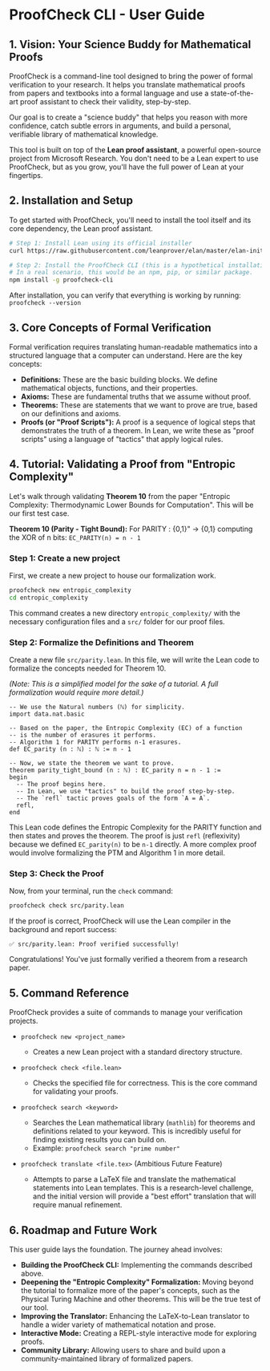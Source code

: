 # ProofCheck CLI - User Guide

## 1. Vision: Your Science Buddy for Mathematical Proofs

ProofCheck is a command-line tool designed to bring the power of formal verification to your research. It helps you translate mathematical proofs from papers and textbooks into a formal language and use a state-of-the-art proof assistant to check their validity, step-by-step.

Our goal is to create a "science buddy" that helps you reason with more confidence, catch subtle errors in arguments, and build a personal, verifiable library of mathematical knowledge.

This tool is built on top of the **Lean proof assistant**, a powerful open-source project from Microsoft Research. You don't need to be a Lean expert to use ProofCheck, but as you grow, you'll have the full power of Lean at your fingertips.

## 2. Installation and Setup

To get started with ProofCheck, you'll need to install the tool itself and its core dependency, the Lean proof assistant.

```bash
# Step 1: Install Lean using its official installer
curl https://raw.githubusercontent.com/leanprover/elan/master/elan-init.sh -sSf | sh

# Step 2: Install the ProofCheck CLI (this is a hypothetical installation)
# In a real scenario, this would be an npm, pip, or similar package.
npm install -g proofcheck-cli
```

After installation, you can verify that everything is working by running:
`proofcheck --version`

## 3. Core Concepts of Formal Verification

Formal verification requires translating human-readable mathematics into a structured language that a computer can understand. Here are the key concepts:

*   **Definitions:** These are the basic building blocks. We define mathematical objects, functions, and their properties.
*   **Axioms:** These are fundamental truths that we assume without proof.
*   **Theorems:** These are statements that we want to prove are true, based on our definitions and axioms.
*   **Proofs (or "Proof Scripts"):** A proof is a sequence of logical steps that demonstrates the truth of a theorem. In Lean, we write these as "proof scripts" using a language of "tactics" that apply logical rules.

## 4. Tutorial: Validating a Proof from "Entropic Complexity"

Let's walk through validating **Theorem 10** from the paper "Entropic Complexity: Thermodynamic Lower Bounds for Computation". This will be our first test case.

**Theorem 10 (Parity - Tight Bound):** For PARITY : {0,1}" → {0,1} computing the XOR of n bits: `EC_PARITY(n) = n - 1`

### Step 1: Create a new project

First, we create a new project to house our formalization work.

```bash
proofcheck new entropic_complexity
cd entropic_complexity
```

This command creates a new directory `entropic_complexity/` with the necessary configuration files and a `src/` folder for our proof files.

### Step 2: Formalize the Definitions and Theorem

Create a new file `src/parity.lean`. In this file, we will write the Lean code to formalize the concepts needed for Theorem 10.

*(Note: This is a simplified model for the sake of a tutorial. A full formalization would require more detail.)*

```lean
-- We use the Natural numbers (ℕ) for simplicity.
import data.nat.basic

-- Based on the paper, the Entropic Complexity (EC) of a function
-- is the number of erasures it performs.
-- Algorithm 1 for PARITY performs n-1 erasures.
def EC_parity (n : ℕ) : ℕ := n - 1

-- Now, we state the theorem we want to prove.
theorem parity_tight_bound (n : ℕ) : EC_parity n = n - 1 :=
begin
  -- The proof begins here.
  -- In Lean, we use "tactics" to build the proof step-by-step.
  -- The `refl` tactic proves goals of the form `A = A`.
  refl,
end
```

This Lean code defines the Entropic Complexity for the PARITY function and then states and proves the theorem. The proof is just `refl` (reflexivity) because we defined `EC_parity(n)` to be `n-1` directly. A more complex proof would involve formalizing the PTM and Algorithm 1 in more detail.

### Step 3: Check the Proof

Now, from your terminal, run the `check` command:

```bash
proofcheck check src/parity.lean
```

If the proof is correct, ProofCheck will use the Lean compiler in the background and report success:

```
✅ src/parity.lean: Proof verified successfully!
```

Congratulations! You've just formally verified a theorem from a research paper.

## 5. Command Reference

ProofCheck provides a suite of commands to manage your verification projects.

*   `proofcheck new <project_name>`
    *   Creates a new Lean project with a standard directory structure.

*   `proofcheck check <file.lean>`
    *   Checks the specified file for correctness. This is the core command for validating your proofs.

*   `proofcheck search <keyword>`
    *   Searches the Lean mathematical library (`mathlib`) for theorems and definitions related to your keyword. This is incredibly useful for finding existing results you can build on.
    *   Example: `proofcheck search "prime number"`

*   `proofcheck translate <file.tex>` (Ambitious Future Feature)
    *   Attempts to parse a LaTeX file and translate the mathematical statements into Lean templates. This is a research-level challenge, and the initial version will provide a "best effort" translation that will require manual refinement.

## 6. Roadmap and Future Work

This user guide lays the foundation. The journey ahead involves:

*   **Building the ProofCheck CLI:** Implementing the commands described above.
*   **Deepening the "Entropic Complexity" Formalization:** Moving beyond the tutorial to formalize more of the paper's concepts, such as the Physical Turing Machine and other theorems. This will be the true test of our tool.
*   **Improving the Translator:** Enhancing the LaTeX-to-Lean translator to handle a wider variety of mathematical notation and prose.
*   **Interactive Mode:** Creating a REPL-style interactive mode for exploring proofs.
*   **Community Library:** Allowing users to share and build upon a community-maintained library of formalized papers.
